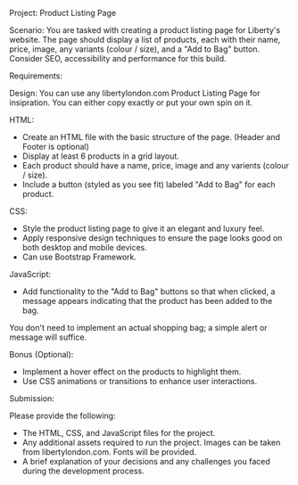 Project: Product Listing Page

Scenario:
You are tasked with creating a product listing page for Liberty's website. The page should display a list of products, each with their name, price, image, any variants (colour / size), and a "Add to Bag" button. Consider SEO, accessibility and performance for this build.

Requirements:

Design:
You can use any libertylondon.com Product Listing Page for insipration. You can either copy exactly or put your own spin on it. 

HTML:

- Create an HTML file with the basic structure of the page. (Header and Footer is optional)
- Display at least 6 products in a grid layout.
- Each product should have a name, price, image and any varients (colour / size).
- Include a button (styled as you see fit) labeled "Add to Bag" for each product.

CSS:

- Style the product listing page to give it an elegant and luxury feel.
- Apply responsive design techniques to ensure the page looks good on both desktop and mobile devices.
- Can use Bootstrap Framework.

JavaScript:

- Add functionality to the "Add to Bag" buttons so that when clicked, a message appears indicating that the product has been added to the bag.

You don't need to implement an actual shopping bag; a simple alert or message will suffice.

Bonus (Optional):

- Implement a hover effect on the products to highlight them.
- Use CSS animations or transitions to enhance user interactions.

Submission:

Please provide the following:

- The HTML, CSS, and JavaScript files for the project.
- Any additional assets required to run the project. Images can be taken from libertylondon.com. Fonts will be provided.
- A brief explanation of your decisions and any challenges you faced during the development process.
